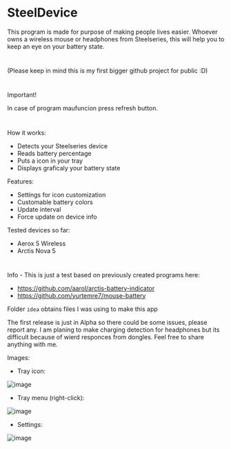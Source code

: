 # SteelDevice

This program is made for purpose of making people lives easier.
Whoever owns a wireless mouse or headphones from Steelseries, this will help you to keep an eye on your battery state.
#
(Please keep in mind this is my first bigger github project for public :D)
#
Important!

In case of program maufuncion press refresh button.

#

How it works:
- Detects your Steelseries device
- Reads battery percentage
- Puts a icon in your tray
- Displays graficaly your battery state

Features:
- Settings for icon customization
- Customable battery colors
- Update interval
- Force update on device info

Tested devices so far:
- Aerox 5 Wireless
- Arctis Nova 5

#

Info -
This is just a test based on previously created programs here:
- https://github.com/aarol/arctis-battery-indicator
- https://github.com/yurtemre7/mouse-battery

Folder `idea` obtains files I was using to make this app

The first release is just in Alpha so there could be some issues, please report any.
I am planing to make charging detection for headphones but its difficult because of wierd responces from dongles.
Feel free to share anything with me.

Images:


- Tray icon:

![image](https://github.com/user-attachments/assets/bbbe2f54-53e7-4989-957a-ca764665cfaf)


- Tray menu (right-click):

![image](https://github.com/user-attachments/assets/498c916e-9dc1-4086-99bd-c7f3b559f6a7)


- Settings:

![image](https://github.com/user-attachments/assets/c46470d6-6d2f-4573-90d7-d98a0df941e2)
